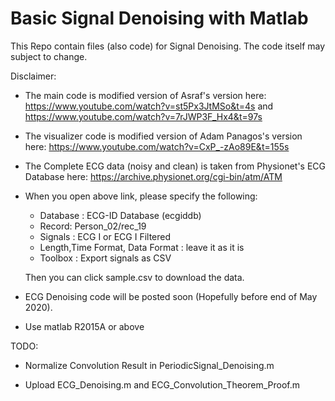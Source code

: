 # Basic Signal Denoising with Matlab
This Repo contain files (also code) for Signal Denoising. The code itself may subject to change.



Disclaimer: 



- The main code is modified version of Asraf's version here: 
  https://www.youtube.com/watch?v=st5Px3JtMSo&t=4s 
  and https://www.youtube.com/watch?v=7rJWP3F_Hx4&t=97s



- The visualizer code is modified version of Adam Panagos's version here: 
  https://www.youtube.com/watch?v=CxP_-zAo89E&t=155s
  
  
  
- The Complete ECG data (noisy and clean) is taken from Physionet's ECG Database here: 
  https://archive.physionet.org/cgi-bin/atm/ATM


- When you open above link, please specify the following:
    - Database : ECG-ID Database (ecgiddb)
    - Record: Person_02/rec_19
    - Signals : ECG I or ECG I Filtered
    - Length,Time Format, Data Format : leave it as it is
    - Toolbox : Export signals as CSV
  
  Then you can click sample.csv to download the data.

  
  
-  ECG Denoising code will be posted soon (Hopefully before end of May 2020). 



- Use matlab R2015A or above



TODO: 



  - Normalize Convolution Result in PeriodicSignal_Denoising.m
  
  
  
  - Upload ECG_Denoising.m and ECG_Convolution_Theorem_Proof.m
